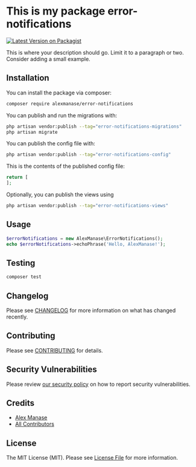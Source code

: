# This is my package error-notifications

[![Latest Version on Packagist](https://img.shields.io/packagist/v/alexmanase/error-notifications.svg?style=flat-square)](https://packagist.org/packages/alexmanase/error-notifications)

This is where your description should go. Limit it to a paragraph or two. Consider adding a small example.

## Installation

You can install the package via composer:

```bash
composer require alexmanase/error-notifications
```

You can publish and run the migrations with:

```bash
php artisan vendor:publish --tag="error-notifications-migrations"
php artisan migrate
```

You can publish the config file with:

```bash
php artisan vendor:publish --tag="error-notifications-config"
```

This is the contents of the published config file:

```php
return [
];
```

Optionally, you can publish the views using

```bash
php artisan vendor:publish --tag="error-notifications-views"
```

## Usage

```php
$errorNotifications = new AlexManase\ErrorNotifications();
echo $errorNotifications->echoPhrase('Hello, AlexManase!');
```

## Testing

```bash
composer test
```

## Changelog

Please see [CHANGELOG](CHANGELOG.md) for more information on what has changed recently.

## Contributing

Please see [CONTRIBUTING](CONTRIBUTING.md) for details.

## Security Vulnerabilities

Please review [our security policy](../../security/policy) on how to report security vulnerabilities.

## Credits

- [Alex Manase](https://github.com/alexmanase)
- [All Contributors](../../contributors)

## License

The MIT License (MIT). Please see [License File](LICENSE.md) for more information.
